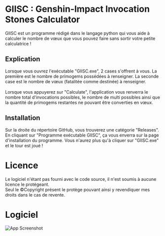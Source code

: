 # GIISC : Genshin-Impact Invocation Stones Calculator
GIISC est un programme rédigé dans le langage python qui vous aide à calculer le nombre de vœux que vous pouvez faire sans sortir votre petite calculatrice !

## Explication
Lorsque vous ouvrez l'exécutable "GIISC.exe", 2 cases s'offrent à vous. La première est le nombre de primogems possédées à renseigner. La seconde case est le nombre de vœux (fatalitée comme destinée) à renseigner. 
<br> <br>
Lorsque vous appuyerez sur "Calculate", l'application vous renverra le nombre total d'invocations possibles, le nombre de multi possibles ainsi que la quantité de primogems restantes ne pouvant être converties en vœux.

## Installation
Sur la droite du répertoire GitHub, vous trouverez une catégorie "Releases". En cliquant sur "Programme exécutable GIISC", ça vous enverra sur la page d'installation du programme. Vous n'aurez plus qu'à cliquer sur "GIISC.exe" et le tour est joué !

# Licence
Le logiciel n'étant pas fourni avec le code source, il n'est soumis à aucune licence le protégeant. <br>
Seul le ©Copyright présent le protège pouvant ainsi y revendiquer mes droits dans le cas de revente.

# Logiciel
![App Screenshot](https://github.com/Yatsuuw/GIIFC/blob/master/images/capture.png?raw=true)